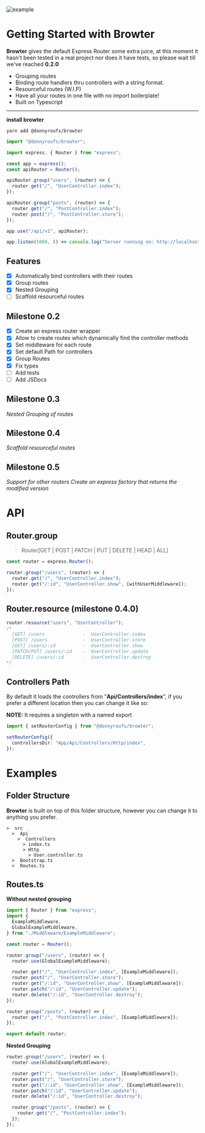 ![example](https://i.imgur.com/IHBvzm7.png)

# Getting Started with Browter

**Browter** gives the default Express Router some extra juice,
at this moment it hasn't been tested in a real project nor does it
have tests, so please wait till we've reached **0.2.0**

- Grouping routes
- Binding route handlers thru controllers with a string format.
- Resourceful routes (W.I.P)
- Have all your routes in one file with no import boilerplate!
- Built on Typescript

---

**install browter**

```
yarn add @donnyroufs/browter
```

```ts
import "@donnyroufs/browter";

import express, { Router } from "express";

const app = express();
const apiRouter = Router();

apiRouter.group("users", (router) => {
  router.get("/", "UserController.index");
});

apiRouter.group("posts", (router) => {
  router.get("/", "PostController.index");
  router.post("/", "PostController.store");
});

app.use("/api/v1", apiRouter);

app.listen(5000, () => console.log("Server running on: http://localhost:5000"));
```

## Features

- [x] Automatically bind controllers with their routes
- [x] Group routes
- [x] Nested Grouping
- [ ] Scaffold resourceful routes

## Milestone 0.2

- [x] Create an express router wrapper
- [x] Allow to create routes which dynamically find the controller methods
- [x] Set middleware for each route
- [x] Set default Path for controllers
- [x] Group Routes
- [x] Fix types
- [ ] Add tests
- [ ] Add JSDocs

## Milestone 0.3

_Nested Grouping of routes_

## Milestone 0.4

_Scaffold resourceful routes_

## Milestone 0.5

_Support for other routers_
_Create an express factory that returns the modified version_

# API

## Router.group

> Router[GET | POST | PATCH | PUT | DELETE | HEAD | ALL]

```ts
const router = express.Router();

router.group("/users", (router) => {
  router.get("/", "UserController.index");
  router.get("/:id", "UserController.show", [withUserMiddleware]);
});
```

## Router.resource (milestone 0.4.0)

```ts
router.resource("users", "UserController");
/*
  [GET] /users              -  UserController.index
  [POST] /users             -  UserController.store
  [GET] /users/:id          -  UserController.show
  [PATCH/PUT] /users/:id    -  UserController.update
  [DELETE] /users/:id       -  UserController.destroy
*/
```

## Controllers Path

By default it loads the controllers from "**Api/Controllers/index**",
if you prefer a different location then you can change it like so:

**NOTE:** It requires a singleton with a named export

```ts
import { setRouterConfig } from "@donnyroufs/browter";

setRouterConfig({
  controllersDir: "App/Api/Controllers/Http/index",
});
```

# Examples

## Folder Structure

**Browter** is built on top of this folder structure, however you can change it to anything you prefer.

```
>  src
  >  Api
    >  Controllers
      > index.ts
      > Http
        > User.controller.ts
  >  Bootstrap.ts
  >  Routes.ts
```

## Routes.ts

**Without nested grouping**

```ts
import { Router } from "express";
import {
  ExampleMiddleware,
  GlobalExampleMiddleware,
} from "./Middleware/ExampleMiddleware";

const router = Router();

router.group("/users", (router) => {
  router.use(GlobalExampleMiddleware);

  router.get("/", "UserController.index", [ExampleMiddleware]);
  router.post("/", "UserController.store");
  router.get("/:id", "UserController.show", [ExampleMiddleware]);
  router.patch("/:id", "UserController.update");
  router.delete("/:id", "UserController.destroy");
});

router.group("/posts", (router) => {
  router.get("/", "PostController.index", [ExampleMiddleware]);
});

export default router;
```

**Nested Grouping**

```ts
router.group("/users", (router) => {
  router.use(GlobalExampleMiddleware);

  router.get("/", "UserController.index", [ExampleMiddleware]);
  router.post("/", "UserController.store");
  router.get("/:id", "UserController.show", [ExampleMiddleware]);
  router.patch("/:id", "UserController.update");
  router.delete("/:id", "UserController.destroy");

  router.group("/posts", (router) => {
    router.get("/", "PostController.index");
  });
});
```
